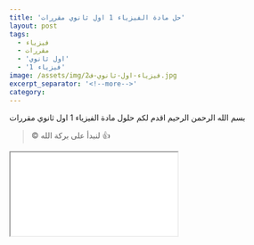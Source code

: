 ```yaml
---
title: 'حل مادة الفيزياء 1 اول ثانوي مقررات'
layout: post
tags:
  - فيزياء
  - مقررات
  - 'اول ثانوي'
  - 'فيزياء 1'
image: /assets/img/فيزياء-اول-ثانوي-ف2.jpg
excerpt_separator: '<!--more-->'
category: 
---
```

بسم الله الرحمن الرحيم 
اقدم لكم حلول مادة الفيزياء 1 اول ثانوي مقررات 
> &copy; لنبدأ على بركة الله :+1:

<!--more-->
<iframe src="/assets/files/fizia1.pdf"></iframe>


